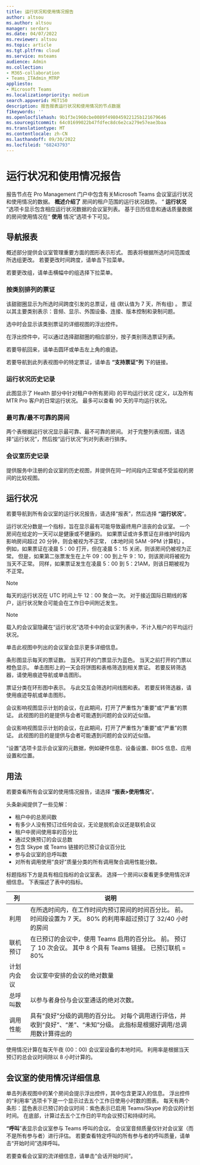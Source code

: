 ```yaml
---
title: 运行状况和使用情况报告
author: altsou
ms.author: altsou
manager: serdars
ms.date: 04/07/2022
ms.reviewer: altsou
ms.topic: article
ms.tgt.pltfrm: cloud
ms.service: msteams
audience: Admin
ms.collection:
- M365-collaboration
- Teams_ITAdmin_MTRP
appliesto:
- Microsoft Teams
ms.localizationpriority: medium
search.appverid: MET150
description: 报告报表运行状况和使用情况的节点数据
f1keywords: ''
ms.openlocfilehash: 9b1f3e1960cbe0089f498045922125b121679646
ms.sourcegitcommit: 64c01699022b47fdfec8dc6e2ca279e57eae3baa
ms.translationtype: MT
ms.contentlocale: zh-CN
ms.lasthandoff: 09/30/2022
ms.locfileid: "68243793"
---
```

# <a name="health-and-usage-reports"></a>运行状况和使用情况报告

报告节点在 Pro Management 门户中包含有关Microsoft Teams 会议室运行状况和使用情况的数据。 **概述介绍了** 房间的租户范围的运行状况趋势。 “ **运行状况** ”选项卡显示包含相应运行状况数据的会议室列表。 基于日历信息和通话质量数据的房间使用情况在“ **使用** 情况”选项卡下可见。

## <a name="navigating-reports"></a>导航报表

<!--![A screenshot of active tickets bar graph](../media/health-and-usage-002new.png)-->

概述部分提供会议室管理重要方面的图形表示形式。 图表将根据所选时间范围或所选组更改。 若要更改时间跨度，请单击下拉菜单。

<!--!![A screenshot of a menu to choose a day](../media/health-and-usage-004.png)-->

若要更改组，请单击横幅中的组选择下拉菜单。

<!--!![A screenshot of the banner menu auto-generated](../media/health-and-usage-005.png)-->
### <a name="tickets-by-category"></a>按类别排列的票证

该甜甜圈显示为所选时间跨度引发的总票证，组 (默认值为 7 天，所有组) 。 票证以其主要类别表示：音频、显示、外围设备、连接、版本控制和录制问题。

<!--!![A screenshot of pie chart tickets by category](../media/health-and-usage-006.png)-->

选中时会显示该类别票证的详细视图的浮出控件。

<!--!![A screenshot of tickets and versioning side by side](../media/health-and-usage-007.png)-->

在浮出控件中，可以通过选择甜甜圈的相应部分，按子类别筛选票证列表。 

<!--!![A screenshot tickets by subcategory automatically generated](../media/health-and-usage-008.png)-->

若要导航回来，请单击圆环或单击左上角的痕迹。

若要导航到此列表视图中的特定票证，请单击 **“支持票证”列** 下的链接。

<!--### Ticket history

The ticket history graph shows a comparison of incidents assigned to you or Microsoft over the specified time period.

> [!NOTE]
> If a ticket changes owner in a day, whoever owns the assignment for the majority of that day will have the ticket counted towards them. For example, if you assign the ticket to Microsoft early in the day, the ticket counts towards **Assigned to Microsoft** for the day.

<!--![A screen shot of Tickets history by different periods](../media/health-and-usage-009.png)-->

### <a name="health-history"></a>运行状况历史记录

此图显示了 Health 部分中针对租户中所有房间) 的平均运行状况 (定义，以及所有 MTR Pro 客户的日常运行状况。 最多可以查看 90 天的平均运行状况。

<!--!![A screenshot of rooms health and average health](../media/health-and-usage-010.png)-->

### <a name="most-reliableleast-reliable-rooms"></a>最可靠/最不可靠的房间

两个表根据运行状况显示最可靠、最不可靠的房间。 对于完整列表视图，请选择“运行状况”，然后按“运行状况”列对列表进行排序。

### <a name="rooms-history"></a>会议室历史记录

提供服务中注册的会议室的历史视图，并提供在同一时间段内正常或不受监视的房间的比较视图。

## <a name="health"></a>运行状况

若要导航到所有会议室的运行状况报告，请选择“报表”，然后选择  **“运行状况**”。

<!--!![A screenshot of a Reports health percentage](../media/health-and-usage-001.png)-->

运行状况分数是一个指标，旨在显示最有可能导致最终用户沮丧的会议室。 一个房间在给定的一天可以是健康或不健康的。 如果票证或许多票证在非维护时段内影响房间超过 20 分钟，则会被视为不正常， (本地时间 5AM -9PM 计算机) 。 例如，如果票证在凌晨 5：00 打开，但在凌晨 5：15 关闭，则该房间仍被视为正常。 但是，如果第二张票发生在上午 09：00 到上午 9：10，则该房间将被视为当天不正常。 同样，如果票证发生在凌晨 5：00 到 5：21AM，则该日期被视为不正常。

> [!NOTE]
> 每天的运行状况在 UTC 时间上午 12：00 聚合一次。 对于接近国际日期线的客户，运行状况聚合可能会在工作日中间附近发生。

> [!NOTE]
> 载入的会议室隐藏在“运行状况”选项卡中的会议室列表中，不计入租户的平均运行状况。

单击此视图中列出的会议室会显示更多详细信息。

条形图显示每天的票证数。 当天打开的门票显示为蓝色。 当天之前打开的门票以橙色显示。 单击图形上的一天会将饼图和表格筛选到相关票证。 若要反转筛选器，请使用痕迹导航或单击图形。

票证分类在环形图中表示。 与此交互会筛选时间线图和表。 若要反转筛选器，请使用痕迹导航或单击图形。

<!--!![A screenshot of a Reports health bar graph](../media/health-and-usage-014.png)-->

会议影响视图显示计划的会议，在此期间，打开了严重性为“重要”或“严重”的票证。 此视图的目的是提供与会者可能遇到问题的会议的近似值。

会议影响视图显示计划的会议，在此期间，打开了严重性为“重要”或“严重”的票证。 此视图的目的是提供与会者可能遇到问题的会议的近似值。

<!--![A screenshot of a Reports meeting impact](../media/health-and-usage-015.png)-->

“设置”选项卡显示会议室的元数据，例如硬件信息、设备设置、BIOS 信息、应用设置和位置。

## <a name="usage"></a>用法

若要查看所有会议室的使用情况报告，请选择 **“报表>使用情况**”。

<!--!![A screenshot of all rooms' usage by health](../media/health-and-usage-011.png)-->

头条新闻提供了一些见解：

- 租户中的总房间数
- 有多少人没有预订过任何会议，无论是脱机会议还是联机会议
- 租户中房间使用率的百分比
- 通过交换预订的会议总数
- 包含 Skype 或 Teams 链接的已预订会议百分比
- 参与会议室的总呼叫数
- 对所有调用使用“良好”质量分类的所有调用聚合调用性能分数。 

标题指标下方是具有相应指标的会议室表。 选择一个房间以查看更多使用情况详细信息。 下表描述了表中的指标。

|列|说明|
|---|---|
|利用|在所选时间内，在工作时间内预订房间的时间百分比。 前。 时间段设置为 7 天。 80% 的利用率超过预订了 32/40 小时的房间|
|联机预订|在已预订的会议中，使用 Teams 启用的百分比。 前。 预订了 10 次会议。 其中 8 个具有 Teams 链接。 已预订联机 = 80%|
|计划内会议|会议室中安排的会议的绝对数量|
|总呼叫数|以参与者身份与会议室通话的绝对次数。|
调用性能|具有“良好”分级的调用的百分比。 对每个调用进行评估，并收到“良好”、“差”、“未知”分级。 此指标是根据好调用/总调用数计算得出的|

使用情况计算在每天午夜 (00：00) 会议室设备的本地时间。 利用率是根据当天预订的总会议时间除以 8 小时计算的。

## <a name="usage-details-of-a-room"></a>会议室的使用情况详细信息

单击列表视图中的某个房间会提示浮出控件，其中包含更深入的信息。 浮出控件的“利用率”选项卡下是一个显示过去五个工作日使用小时数的图表。 每天有两个条形：蓝色表示已预订的会议时间：紫色表示已启用 Teams/Skype 的会议的计划时间。 在底部，计算过去五个工作日的平均会议预订和持续时间。

<!--![A screenshot of utilization by hours per day](../media/health-and-usage-012.png)-->

**“呼叫**”表显示会议室参与 Teams 呼叫的会议。 会议室音频质量仅针对会议室（而不是所有参与者）进行评估。 若要查看特定呼叫的所有参与者的呼叫质量，请单击“开始时间”选择呼叫。

<!--!![A screenshot of room audio quality](../media/health-and-usage-016.png)-->

若要查看会议室的流详细信息，请单击“会话开始时间”。
